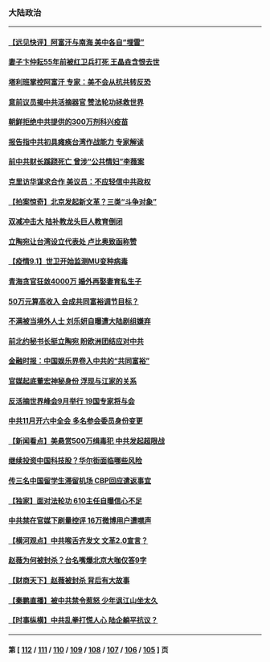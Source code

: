 ### 大陆政治
---
#### [【远见快评】阿富汗与南海 美中各自“埋雷”](../../pages/ncid277/n13203201.md) 
#### [妻子卞仲耘55年前被红卫兵打死 王晶垚含恨去世](../../pages/ncid277/n13203590.md) 
#### [塔利班掌控阿富汗 专家：美不会从抗共转反恐](../../pages/ncid277/n13203451.md) 
#### [意前议员揭中共活摘器官 赞法轮功拯救世界](../../pages/ncid277/n13203445.md) 
#### [朝鲜拒绝中共提供的300万剂科兴疫苗](../../pages/ncid277/n13203464.md) 
#### [报告指中共初具瘫痪台湾作战能力 专家解读](../../pages/ncid277/n13203270.md) 
#### [前中共财长蹊跷死亡 曾涉“公共情妇”李薇案](../../pages/ncid277/n13203190.md) 
#### [克里访华谋求合作 美议员：不应轻信中共政权](../../pages/ncid277/n13203350.md) 
#### [【拍案惊奇】北京发起新文革？三类“斗争对象”](../../pages/ncid277/n13201734.md) 
#### [双减冲击大 陆补教龙头巨人教育倒闭](../../pages/ncid277/n13203170.md) 
#### [立陶宛让台湾设立代表处 卢比奥致函称赞](../../pages/ncid277/n13201785.md) 
#### [【疫情9.1】世卫开始监测MU变种病毒](../../pages/ncid277/n13202521.md) 
#### [青海贪官狂敛4000万 婚外再娶妻育私生子](../../pages/ncid277/n13202628.md) 
#### [50万元算高收入 会成共同富裕调节目标？](../../pages/ncid277/n13202131.md) 
#### [不满被当境外人士 刘乐妍自曝遭大陆剧组嫌弃](../../pages/ncid277/n13201341.md) 
#### [前北约秘书长挺立陶宛 盼欧洲团结应对中共](../../pages/ncid277/n13202293.md) 
#### [金融时报：中国娱乐界卷入中共的“共同富裕”](../../pages/ncid277/n13201669.md) 
#### [官媒起底董宏神秘身份 浮现与江家的关系](../../pages/ncid277/n13201408.md) 
#### [反活摘世界峰会9月举行 19国专家将与会](../../pages/ncid277/n13201492.md) 
#### [中共11月开六中全会 多名参会委员身份变更](../../pages/ncid277/n13201637.md) 
#### [【新闻看点】美悬赏500万缉毒犯 中共发起超限战](../../pages/ncid277/n13201174.md) 
#### [继续投资中国科技股？华尔街面临哪些风险](../../pages/ncid277/n13201496.md) 
#### [传三名中国留学生滞留机场 CBP回应遣返事宜](../../pages/ncid277/n13200950.md) 
#### [【独家】面对法轮功 610主任自曝信心不足](../../pages/ncid277/n13199374.md) 
#### [中共禁在官媒下刷量控评 16万微博用户遭噤声](../../pages/ncid277/n13201023.md) 
#### [【横河观点】中共喉舌齐发文 文革2.0宣言？](../../pages/ncid277/n13201248.md) 
#### [赵薇为何被封杀？台名嘴爆北京大咖仅答9字](../../pages/ncid277/n13200937.md) 
#### [【财商天下】赵薇被封杀 背后有大故事](../../pages/ncid277/n13200381.md) 
#### [【秦鹏直播】被中共禁令惹怒 少年讽江山坐太久](../../pages/ncid277/n13201212.md) 
#### [【时事纵横】中共乱拳打慌人心 陆企躺平抗议？](../../pages/ncid277/n13201203.md) 

---
#### 第 [ [112](./112.md) / [111](./111.md) / [110](./110.md) / [109](./109.md) / [108](./108.md) / [107](./107.md) / [106](./106.md) / [105](./105.md) ] 页

